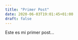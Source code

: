 ```yaml
---
title: "Primer Post"
date: 2020-06-03T19:01:45+01:00
draft: false
---
```


Este es mi primer post...